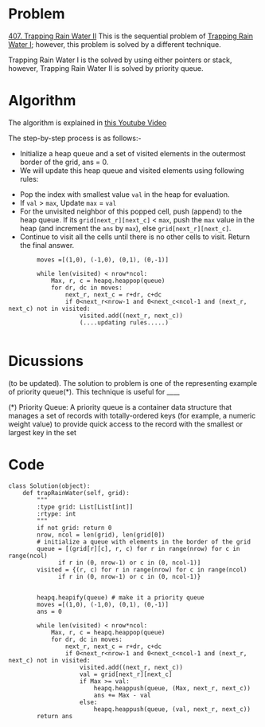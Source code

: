 # Problem
[407. Trapping Rain Water II](https://leetcode.com/problems/trapping-rain-water-ii/)
This is the sequential problem of [Trapping Rain Water I](https://leetcode.com/problems/trapping-rain-water/); however, this problem is solved by a different technique.

Trapping Rain Water I is the solved by using either pointers or stack, however, Trapping Rain Water II is solved by priority queue. 

# Algorithm
The algorithm is explained in [this Youtube Video](https://www.youtube.com/watch?v=cJayBq38VYw)

The step-by-step process is as follows:-
* Initialize a heap queue and a set of visited elements in the outermost border of the grid, ans = 0.
* We will update this heap queue and visited elements using following rules:
- Pop the index with smallest value `val` in the heap for evaluation. 
- If `val` > `max`, Update `max` = `val`
- For the unvisited neighbor of this popped cell, push (append) to the heap queue. If its `grid[next_r][next_c]` < `max`, push the `max` value in the heap (and increment the `ans` by `max`), else  `grid[next_r][next_c]`.
- Continue to visit all the cells until there is no other cells to visit. Return the final answer.

```
        moves =[(1,0), (-1,0), (0,1), (0,-1)]
        
        while len(visited) < nrow*ncol:
            Max, r, c = heapq.heappop(queue)
            for dr, dc in moves:
                next_r, next_c = r+dr, c+dc
                if 0<next_r<nrow-1 and 0<next_c<ncol-1 and (next_r, next_c) not in visited: 
                    visited.add((next_r, next_c))
                    (....updating rules.....)
          
```

# Dicussions
(to be updated). 
The solution to problem is one of the representing example of priority queue(*). This technique is useful for ____

(*) Priority Queue: A priority queue is a container data structure that manages a set of records with totally-ordered keys (for example, a numeric weight value) to provide quick access to the record with the smallest or largest key in the set

# Code

```
class Solution(object):
    def trapRainWater(self, grid):
        """
        :type grid: List[List[int]]
        :rtype: int
        """
        if not grid: return 0
        nrow, ncol = len(grid), len(grid[0])
        # initialize a queue with elements in the border of the grid
        queue = [(grid[r][c], r, c) for r in range(nrow) for c in range(ncol) 
              if r in (0, nrow-1) or c in (0, ncol-1)]
        visited = {(r, c) for r in range(nrow) for c in range(ncol) 
              if r in (0, nrow-1) or c in (0, ncol-1)}
        
        
        heapq.heapify(queue) # make it a priority queue
        moves =[(1,0), (-1,0), (0,1), (0,-1)]
        ans = 0
        
        while len(visited) < nrow*ncol:
            Max, r, c = heapq.heappop(queue)
            for dr, dc in moves:
                next_r, next_c = r+dr, c+dc
                if 0<next_r<nrow-1 and 0<next_c<ncol-1 and (next_r, next_c) not in visited: 
                    visited.add((next_r, next_c))
                    val = grid[next_r][next_c]
                    if Max >= val:
                        heapq.heappush(queue, (Max, next_r, next_c))
                        ans += Max - val
                    else:
                        heapq.heappush(queue, (val, next_r, next_c))
        return ans
```
